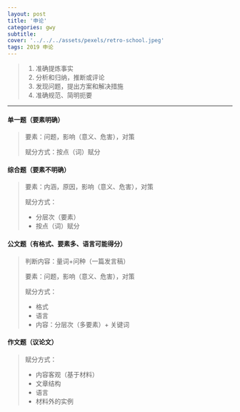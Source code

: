 ```yaml
---
layout: post
title: '申论'
categories: gwy
subtitle: 
cover: '../../../assets/pexels/retro-school.jpeg'
tags: 2019 申论
---
```

> 1. 准确提炼事实
> 2. 分析和归纳，推断或评论
> 3. 发现问题，提出方案和解决措施
> 4. 准确规范、简明扼要

---
#### 单一题（要素明确）
> 要素：问题，影响（意义、危害），对策
> 
> 赋分方式：按点（词）赋分

#### 综合题（要素不明确）
> 要素：内涵，原因，影响（意义、危害），对策
> 
> 赋分方式：
> 
> 	- 分层次（要素）
> 	- 按点（词）赋分

#### 公文题（有格式、要素多、语言可能得分）
> 判断内容：量词+问种（一篇发言稿）
> 
> 要素：问题，影响（意义、危害），对策
> 
> 赋分方式：
> 
> 	- 格式
> 	- 语言
> 	- 内容：分层次（多要素）+ 关键词

#### 作文题（议论文）
> 赋分方式：
> 
> 	- 内容客观（基于材料）
> 	- 文章结构
> 	- 语言
> 	- 材料外的实例